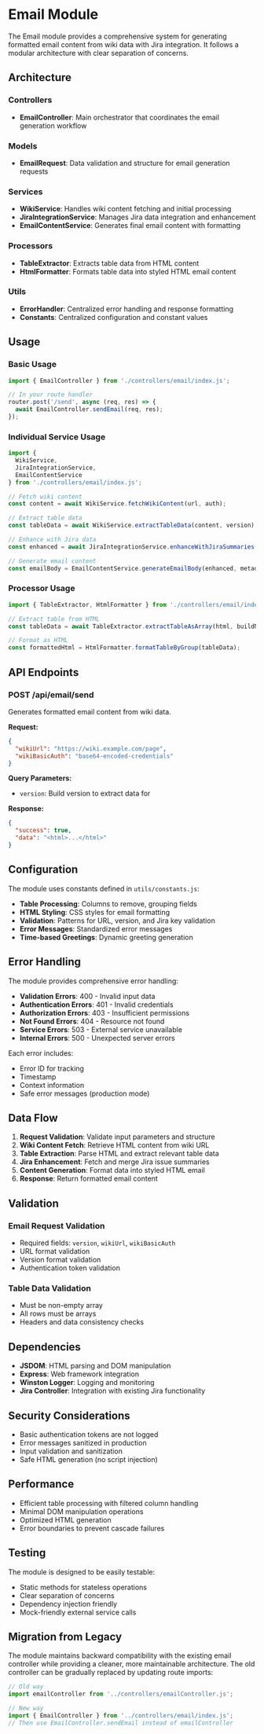 # Email Module

The Email module provides a comprehensive system for generating formatted email content from wiki data with Jira integration. It follows a modular architecture with clear separation of concerns.

## Architecture

### Controllers
- **EmailController**: Main orchestrator that coordinates the email generation workflow

### Models
- **EmailRequest**: Data validation and structure for email generation requests

### Services
- **WikiService**: Handles wiki content fetching and initial processing
- **JiraIntegrationService**: Manages Jira data integration and enhancement
- **EmailContentService**: Generates final email content with formatting

### Processors
- **TableExtractor**: Extracts table data from HTML content
- **HtmlFormatter**: Formats table data into styled HTML email content

### Utils
- **ErrorHandler**: Centralized error handling and response formatting
- **Constants**: Centralized configuration and constant values

## Usage

### Basic Usage
```javascript
import { EmailController } from './controllers/email/index.js';

// In your route handler
router.post('/send', async (req, res) => {
  await EmailController.sendEmail(req, res);
});
```

### Individual Service Usage
```javascript
import { 
  WikiService, 
  JiraIntegrationService, 
  EmailContentService 
} from './controllers/email/index.js';

// Fetch wiki content
const content = await WikiService.fetchWikiContent(url, auth);

// Extract table data
const tableData = await WikiService.extractTableData(content, version);

// Enhance with Jira data
const enhanced = await JiraIntegrationService.enhanceWithJiraSummaries(tableData);

// Generate email content
const emailBody = EmailContentService.generateEmailBody(enhanced, metadata);
```

### Processor Usage
```javascript
import { TableExtractor, HtmlFormatter } from './controllers/email/index.js';

// Extract table from HTML
const tableData = await TableExtractor.extractTableAsArray(html, buildNumber);

// Format as HTML
const formattedHtml = HtmlFormatter.formatTableByGroup(tableData);
```

## API Endpoints

### POST /api/email/send
Generates formatted email content from wiki data.

**Request:**
```json
{
  "wikiUrl": "https://wiki.example.com/page",
  "wikiBasicAuth": "base64-encoded-credentials"
}
```

**Query Parameters:**
- `version`: Build version to extract data for

**Response:**
```json
{
  "success": true,
  "data": "<html>...</html>"
}
```

## Configuration

The module uses constants defined in `utils/constants.js`:

- **Table Processing**: Columns to remove, grouping fields
- **HTML Styling**: CSS styles for email formatting
- **Validation**: Patterns for URL, version, and Jira key validation
- **Error Messages**: Standardized error messages
- **Time-based Greetings**: Dynamic greeting generation

## Error Handling

The module provides comprehensive error handling:

- **Validation Errors**: 400 - Invalid input data
- **Authentication Errors**: 401 - Invalid credentials
- **Authorization Errors**: 403 - Insufficient permissions
- **Not Found Errors**: 404 - Resource not found
- **Service Errors**: 503 - External service unavailable
- **Internal Errors**: 500 - Unexpected server errors

Each error includes:
- Error ID for tracking
- Timestamp
- Context information
- Safe error messages (production mode)

## Data Flow

1. **Request Validation**: Validate input parameters and structure
2. **Wiki Content Fetch**: Retrieve HTML content from wiki URL
3. **Table Extraction**: Parse HTML and extract relevant table data
4. **Jira Enhancement**: Fetch and merge Jira issue summaries
5. **Content Generation**: Format data into styled HTML email
6. **Response**: Return formatted email content

## Validation

### Email Request Validation
- Required fields: `version`, `wikiUrl`, `wikiBasicAuth`
- URL format validation
- Version format validation
- Authentication token validation

### Table Data Validation
- Must be non-empty array
- All rows must be arrays
- Headers and data consistency checks

## Dependencies

- **JSDOM**: HTML parsing and DOM manipulation
- **Express**: Web framework integration
- **Winston Logger**: Logging and monitoring
- **Jira Controller**: Integration with existing Jira functionality

## Security Considerations

- Basic authentication tokens are not logged
- Error messages sanitized in production
- Input validation and sanitization
- Safe HTML generation (no script injection)

## Performance

- Efficient table processing with filtered column handling
- Minimal DOM manipulation operations
- Optimized HTML generation
- Error boundaries to prevent cascade failures

## Testing

The module is designed to be easily testable:

- Static methods for stateless operations
- Clear separation of concerns
- Dependency injection friendly
- Mock-friendly external service calls

## Migration from Legacy

The module maintains backward compatibility with the existing email controller while providing a cleaner, more maintainable architecture. The old controller can be gradually replaced by updating route imports:

```javascript
// Old way
import emailController from '../controllers/emailController.js';

// New way
import { EmailController } from '../controllers/email/index.js';
// Then use EmailController.sendEmail instead of emailController
```
